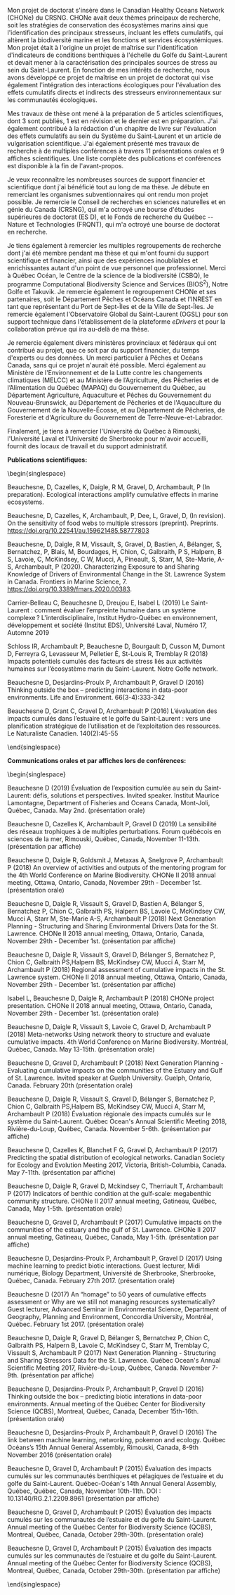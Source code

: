 Mon projet de doctorat s'insère dans le Canadian Healthy Oceans Network (CHONe) du CRSNG. CHONe avait deux thèmes principaux de recherche, soit les stratégies de conservation des écosystèmes marins ainsi que l'identification des principaux stresseurs, incluant les effets cumulatifs, qui altèrent la biodiversité marine et les fonctions et services écosystémiques. Mon projet était à l'origine un projet de maîtrise sur l'identification d'indicateurs de conditions benthiques à l'échelle du Golfe du Saint-Laurent et devait mener à la caractérisation des principales sources de stress au sein du Saint-Laurent. En fonction de mes intérêts de recherche, nous avons développé ce projet de maîtrise en un projet de doctorat qui vise également l'intégration des interactions écologiques pour l'évaluation des effets cumulatifs directs et indirects des stresseurs environnementaux sur les communautés écologiques.

Mes travaux de thèse ont mené à la préparation de 5 articles scientifiques, dont 3 sont publiés, 1 est en révision et le dernier est en préparation. J'ai également contribué à la rédaction d'un chapitre de livre sur l'évaluation des effets cumulatifs au sein du Système du Saint-Laurent et un article de vulgarisation scientifique. J'ai également présenté mes travaux de recherche à de multiples conférences à travers 11 présentations orales et 9 affiches scientifiques. Une liste complète des publications et conférences est disponible à la fin de l'avant-propos.

Je veux reconnaître les nombreuses sources de support financier et scientifique dont j'ai bénéficié tout au long de ma thèse. Je débute en remerciant les organismes subventionnaires qui ont rendu mon projet possible. Je remercie le Conseil de recherches en sciences naturelles et en génie du Canada (CRSNG), qui m'a octroyé une bourse d'études supérieures de doctorat (ES D), et le Fonds de recherche du Québec -- Nature et Technologies (FRQNT), qui m'a octroyé une bourse de doctorat en recherche.

Je tiens également à remercier les multiples regroupements de recherche dont j'ai été membre pendant ma thèse et qui m'ont fourni du support scientifique et financier, ainsi que des expériences inoubliables et enrichissantes autant d'un point de vue personnel que professionnel. Merci à Québec Océan, le Centre de la science de la biodiversité (CSBQ), le programme Computational Biodiversity Science and Services (BIOS$^2$), Notre Golfe et Takuvik. Je remercie également le regroupement CHONe et ses partenaires, soit le Département Pêches et Océans Canada et l'INREST en tant que représentant du Port de Sept-Îles et de la Ville de Sept-Îles. Je remercie également l'Observatoire Global du Saint-Laurent (OGSL) pour son support technique dans l'établissement de la plateforme *eDrivers* et pour la collaboration prévue qui ira au-delà de ma thèse.

Je remercie également divers ministères provinciaux et fédéraux qui ont contribué au projet, que ce soit par du support financier, du temps d'experts ou des données. Un merci particulier à Pêches et Océans Canada, sans qui ce projet n'aurait été possible. Merci également au Ministère de l'Environnement et de la Lutte contre les changements climatiques (MELCC) et au Ministère de l’Agriculture, des Pêcheries et de l’Alimentation du Québec (MAPAQ) du Gouvernement du Québec, au Département Agriculture, Aquaculture et Pêches du Gouvernement du Nouveau-Brunswick, au Département de Pêcheries et de l'Aquaculture du Gouvernement de la Nouvelle-Écosse, et au Département de Pêcheries, de Foresterie et d'Agriculture du Gouvernement de Terre-Neuve-et-Labrador.

Finalement, je tiens à remercier l'Université du Québec à Rimouski, l'Université Laval et l'Université de Sherbrooke pour m'avoir accueilli, fournit des locaux de travail et du support administratif.

**Publications scientifiques:**

\begin{singlespace}

Beauchesne, D, Cazelles, K, Daigle, R M, Gravel, D, Archambault, P (In preparation). Ecological interactions amplify cumulative effects in marine ecosystems.

Beauchesne, D, Cazelles, K, Archambault, P, Dee, L, Gravel, D, (In revision). On the sensitivity of food webs to multiple stressors (preprint). Preprints. https://doi.org/10.22541/au.159621485.58777803

Beauchesne, D, Daigle, R M, Vissault, S, Gravel, D, Bastien, A, Bélanger, S, Bernatchez, P, Blais, M, Bourdages, H, Chion, C, Galbraith, P S, Halpern, B S, Lavoie, C, McKindsey, C W, Mucci, A, Pineault, S, Starr, M, Ste-Marie, A-S, Archambault, P (2020). Characterizing Exposure to and Sharing Knowledge of Drivers of Environmental Change in the St. Lawrence System in Canada. Frontiers in Marine Science, 7. https://doi.org/10.3389/fmars.2020.00383.

Carrier-Belleau C, Beauchesne D, Dreujou E, Isabel L (2019) Le Saint-Laurent : comment évaluer l’empreinte humaine dans un système complexe ? L'interdisciplinaire, Institut Hydro-Québec en environnement, développement et société (Institut EDS), Université Laval, Numéro 17, Automne 2019

Schloss IR, Archambault P, Beauchesne D, Bourgault D, Cusson M, Dumont D, Ferreyra G, Levasseur M, Pelletier É, St-Louis R, Tremblay R (2018) Impacts potentiels cumulés des facteurs de stress liés aux activités humaines sur l’écosystème marin du Saint-Laurent. Notre Golfe network.

Beauchesne D, Desjardins-Proulx P, Archambault P, Gravel D (2016) Thinking outside the box – predicting interactions in data-poor environments. Life and Environment. 66(3-4):333-342

Beauchesne D, Grant C, Gravel D, Archambault P (2016) L’évaluation des impacts cumulés dans l’estuaire et le golfe du Saint-Laurent : vers une planification stratégique de l’utilisation et de l’exploitation des ressources. Le Naturaliste Canadien. 140(2):45-55

\end{singlespace}


**Communications orales et par affiches lors de conférences:**

\begin{singlespace}

Beauchesne D (2019) Évaluation de l’exposition cumulée au sein du Saint-Laurent: défis, solutions et perspectives. Invited speaker. Institut Maurice Lamontagne, Department of Fisheries and Oceans Canada, Mont-Joli, Québec, Canada. May 2nd. (présentation orale)

Beauchesne D, Cazelles K, Archambault P, Gravel D (2019) La sensibilité des réseaux trophiques à de multiples perturbations. Forum québécois en sciences de la mer, Rimouski, Québec, Canada, November 11-13th. (présentation par affiche)

Beauchesne D, Daigle R, Goldsmit J, Metaxas A, Snelgrove P, Archambault P (2018) An overview of activities and outputs of the mentoring program for the 4th World Conference on Marine Biodiversity. CHONe II 2018 annual meeting, Ottawa, Ontario, Canada, November 29th - December 1st. (présentation orale)

Beauchesne D, Daigle R, Vissault S, Gravel D, Bastien A, Bélanger S, Bernatchez P, Chion C, Galbraith PS, Halpern BS, Lavoie C, McKindsey CW, Mucci A, Starr M, Ste-Marie A-S, Archambault P (2018) Next Generation Planning - Structuring and Sharing Environmental Drivers Data for the St. Lawrence. CHONe II 2018 annual meeting, Ottawa, Ontario, Canada, November 29th - December 1st. (présentation par affiche)

Beauchesne D, Daigle R, Vissault S, Gravel D, Bélanger S, Bernatchez P, Chion C, Galbraith PS,Halpern BS, McKindsey CW, Mucci A, Starr M, Archambault P (2018) Regional assessment of cumulative impacts in the St. Lawrence system. CHONe II 2018 annual meeting, Ottawa, Ontario, Canada, November 29th - December 1st. (présentation par affiche)

Isabel L, Beauchesne D, Daigle R, Archambault P (2018) CHONe project presentation. CHONe II 2018 annual meeting, Ottawa, Ontario, Canada, November 29th - December 1st. (présentation orale)

Beauchesne D, Daigle R, Vissault S, Lavoie C, Gravel D, Archambault P (2018) Meta-networks Using network theory to structure and evaluate cumulative impacts. 4th World Conference on Marine Biodiversity. Montréal, Québec, Canada. May 13-15th. (présentation orale)

Beauchesne D, Gravel D, Archambault P (2018) Next Generation Planning - Evaluating cumulative impacts on the communities of the Estuary and Gulf of St. Lawrence. Invited speaker at Guelph University. Guelph, Ontario, Canada. February 20th (présentation orale)

Beauchesne D, Daigle R, Vissault S, Gravel D, Bélanger S, Bernatchez P, Chion C, Galbraith PS,Halpern BS, McKindsey CW, Mucci A, Starr M, Archambault P (2018) Évaluation régionale des impacts cumulés sur le système du Saint-Laurent. Québec Ocean's Annual Scientific Meeting 2018, Rivière-du-Loup, Québec, Canada. November 5-6th. (présentation par affiche)

Beauchesne D, Cazelles K, Blanchet F G, Gravel D, Archambault P (2017) Predicting the spatial distribution of ecological networks. Canadian Society for Ecology and Evolution Meeting 2017, Victoria, British-Columbia, Canada. May 7-11th. (présentation par affiche)

Beauchesne D, Daigle R, Gravel D, Mckindsey C, Therriault T, Archambault P (2017) Indicators of benthic condition at the gulf-scale: megabenthic community structure. CHONe II 2017 annual meeting, Gatineau, Québec, Canada, May 1-5th. (présentation orale)

Beauchesne D, Gravel D, Archambault P (2017) Cumulative impacts on the communities of the estuary and the gulf of St. Lawrence. CHONe II 2017 annual meeting, Gatineau, Québec, Canada, May 1-5th. (présentation par affiche)

Beauchesne D, Desjardins-Proulx P, Archambault P, Gravel D (2017) Using machine learning to predict biotic interactions. Guest lecturer, Midi numérique, Biology Department, Université de Sherbrooke, Sherbrooke, Québec, Canada. February 27th 2017. (présentation orale)

Beauchesne D (2017) An “homage” to 50 years of cumulative effects assessment or Why are we still not managing resources systematically? Guest lecturer, Advanced Seminar in Environmental Science, Department of Geography, Planning and Environment, Concordia University, Montréal, Québec. February 1st 2017. (présentation orale)

Beauchesne D, Daigle R, Gravel D, Bélanger S, Bernatchez P, Chion C, Galbraith PS, Halpern B, Lavoie C, McKindsey C, Starr M, Tremblay C, Vissault S, Archambault P (2017) Next Generation Planning - Structuring and Sharing Stressors Data for the St. Lawrence. Québec Ocean's Annual Scientific Meeting 2017, Rivière-du-Loup, Québec, Canada. November 7-9th. (présentation par affiche)

Beauchesne D, Desjardins-Proulx P, Archambault P, Gravel D (2016) Thinking outside the box – predicting biotic interations in data-poor environments. Annual meeting of the Québec Center for Biodiversity Science (QCBS), Montreal, Québec, Canada, December 15th-16th. (présentation orale)

Beauchesne D, Desjardins-Proulx P, Archambault P, Gravel D (2016) The link between machine learning, networking, pokemon and ecology. Québec Océans’s 15th Annual General Assembly, Rimouski, Canada, 8-9th November 2016 (présentation orale)

Beauchesne D, Gravel D, Archambault P (2015) Évaluation des impacts cumulés sur les communautés benthiques et pélagiques de l’estuaire et du golfe du Saint-Laurent. Québec-Océan's 14th Annual General Assembly, Québec, Québec, Canada, November 10th-11th. DOI : 10.13140/RG.2.1.2209.8961 (présentation par affiche)

Beauchesne D, Gravel D, Archambault P (2015) Évaluation des impacts cumulés sur les communautés de l’estuaire et du golfe du Saint-Laurent. Annual meeting of the Québec Center for Biodiversity Science (QCBS), Montreal, Québec, Canada, October 29th-30th. (présentation orale)

Beauchesne D, Gravel D, Archambault P (2015) Évaluation des impacts cumulés sur les communautés de l’estuaire et du golfe du Saint-Laurent. Annual meeting of the Québec Center for Biodiversity Science (QCBS), Montreal, Québec, Canada, October 29th-30th. (présentation par affiche)

\end{singlespace}
